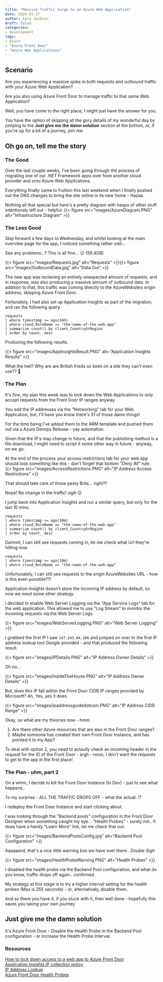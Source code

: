 ```yaml
---
title: "Massive Traffic Surge to an Azure Web Application"
date: 2020-05-27
author: Gary Jackson
draft: false
categories:
- Development
tags:
- Azure
- "Azure Front Door"
- "Azure Web Applications"
---
```


## Scenario
Are you experiencing a massive spike in both requests and outbound traffic with your Azure Web Application?

Are you also using Azure Front Door to manage traffic to that same Web Application?

Well, you have come to the right place, I might just have the answer for you.

You have the option of skipping all the gory details of my wonderful day by jumping to the **Just give me the damn solution** section at the bottom, or, if you're up for a bit of a journey, join me.

## Oh go on, tell me the story

### The Good
Over the last couple weeks, I've been going through the process of migrating one of our .NET Framework apps over from another cloud provider and onto Azure Web Applications.

Everything finally came to fruition this last weekend when I finally pushed out the DNS changes to bring the site online in its new home - Hazaa.

Nothing all that special but here's a pretty diagram with heaps of other stuff intentionaly left out - helpful.
{{< figure src="images/AzureDiagram.PNG" alt="Infrastructure Diagram"  >}}

### The Less Good

Skip forward a few days to Wednesday, and whilst looking at the main overview page for the app, I noticed something rather odd...

See any problems...? This is all fine... :neutral_face: (59.4GB)

{{< figure src="images/Requests.jpg" alt="Requests"  >}}{{< figure src="images/OutboundData.jpg" alt="Data Out"  >}}

The new app was recieving an entirely unexpected amount of requests, and in response, was also producing a massive amount of outbound data.
In addition to that, this traffic was coming directly to the AzureWebsites origin address, skipping Azure Front Door.

Fortunately, I had also set up Application Insights as part of the migration, and ran the following query.

```
requests
| where timestamp >= ago(24h)
| where cloud_RoleName == "the-name-of-the-web-app"
| summarize count() by client_CountryOrRegion
| order by count_ desc
```

Producing the following results.

{{< figure src="images/AppInsightsResult.PNG" alt="Application Insights Results"  >}}

What the hell? Why are are British frieds so keen on a site they can't even use?? :thinking:

### The Plan

It's fine, my plan this week was to lock down the Web Applications to only accept requests from the Front Door IP ranges anyway.

You add the IP addresses via the "Networking" tab for your Web Application, but, I'll have you know there's 51 of those damn things!

For the time being I've added them to the ARM template and pushed them out via a Azure Devops Release - yay automation.

Given that the IP's may change in future, and that the publishing method is a file download, I might need to script it some other way in future - anyway, on we go.

At the end of the process your access restrictions tab for your web app should look something like this - don't forget that bottom "Deny All" rule.
{{< figure src="images/AccessRestrictions.PNG" alt="IP Address Access Restrictions"  >}}

That should take care of those pesty Brits... right??

Nope! No change in the traffic! *sigh*  :confused:

I jump back into Application Insights and run a similar query, but only for the last 10 mins.
```
requests
| where timestamp >= ago(10m)
| where cloud_RoleName == "the-name-of-the-web-app"
| summarize count() by client_CountryOrRegion
| order by count_ desc
```

Dammit, I can still see requests coming in, let me check what Url they're hitting now.

```
requests
| where timestamp >= ago(10m)
| where cloud_RoleName == "the-name-of-the-web-app"
```
Unfortunately, I can still see requests to the origin AzureWebsites URL - how is this even possible??!

Application Insights doesn't store the incoming IP address by default, so now we need some other strategy.

I decided to enable Web Server Logging via the "App Service Logs" tab for the web application.
This allowed me to use "Log Stream" to monitor the incoming requests via the Web Server Logs.

{{< figure src="images/WebServerLogging.PNG" alt="Web Server Logging"  >}}


I grabbed the first IP I saw `147.243.84.106` and jumped on over to the first IP address lookup tool Google provided - and that produced the following result.

{{< figure src="images/IPDetails.PNG" alt="IP Address Owner Details"  >}}

Oh no...

{{< figure src="images/InsideTheHouse.PNG" alt="IP Address Owner Details"  >}}

But, does this IP fall within the Front Door CIDR IP ranges provided by Microsoft?
Ah, Yes, yes it does.

{{< figure src="images/ipaddressguidedotcom.PNG" alt="IP Address CIDR Range"  >}}

Okay, so what are my theories now - hmm
1. Are there other Azure resources that are also in the Front Door ranges?
2. Maybe someone has created their own Front Door Instance, and has pointed it to my App?

To deal with option 2, you need to actaully check an incoming header in the request for the ID of the Front Door - argh - nooo, I don't want the requests to get to the app in the first place!

### The Plan - uhm, part 2

On a whim, I decide to kill the Front Door Instance (In Dev) - just to see what happens..

To my surprise - ALL THE TRAFFIC DROPS OFF - what the actual..!?

I redeploy the Front Door Instance and start clicking about.

I was looking through the "Backend pools" configuration in the Front Door Designer when something caught my eye... "Health Probes" - surely not..
It does have a handy "Learn More" link, let me check that out.

{{< figure src="images/BackendPoolsConfig.jpg" alt="Backend Pool Configuration"  >}}

Aaaaaand, that's a nice little warning box we have over there.. *Double Sigh*

{{< figure src="images/HealthProbeWarning.PNG" alt="Health Probes"  >}}

I disabled the health probe via the Backend Pool configuration, and what do you know, traffic drops off again.. confirmed.

My strategy at this stage is to try a higher interval setting for the health probes (Max is 255 seconds) - or, alternativaly, disable them.

And so there you have it, if you stuck with it, then well done - hopefully this saves you taking your own journey.

## Just give me the damn solution
It's Azure Front Door - Disable the Health Probe in the Backend Pool configuration - or increase the Health Probe Interval.

### Resources
[How to lock down access to a web app to Azure Front Door](https://docs.microsoft.com/en-us/azure/frontdoor/front-door-faq#how-do-i-lock-down-the-access-to-my-backend-to-only-azure-front-door)  
[Application Insights IP collection policy](https://docs.microsoft.com/en-us/azure/azure-monitor/app/ip-collection)  
[IP Address Lookup](https://www.ultratools.com/tools/ipWhoisLookupResult)  
[Azure Front Door Health Probes](https://docs.microsoft.com/en-au/azure/frontdoor/front-door-health-probes)  

